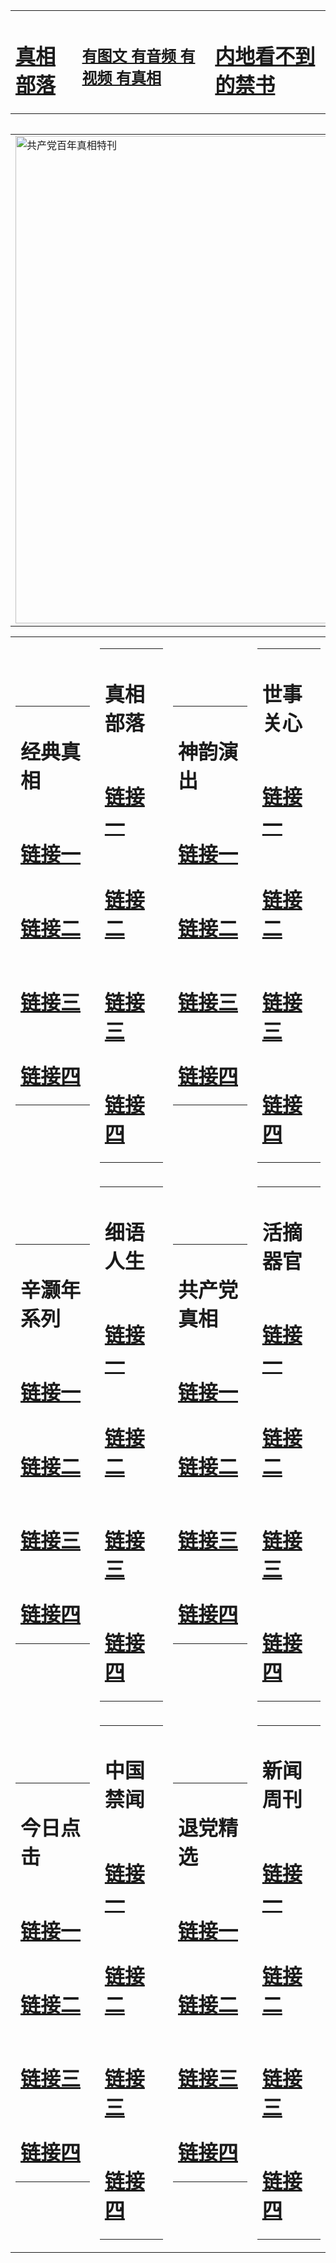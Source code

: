 <table><tr><td><H1><a href="http://t.cn/RXETxFk">真相部落</a></H1></td><td><H2><a href="http://t.cn/RXETiwo">有图文 有音频 有视频 有真相</a></H2><td><H1><a href="http://t.cn/RXETtjx"> 内地看不到的禁书</a></H1></td></table><table><table><tr><td><a href="http://t.cn/RXHgRnH"><img src="http://6991.h84.crownka.com/zx/bngcd/gcdbnzx.jpg" width="780"  border="0" alt="共产党百年真相特刊"></a></td></tr></table><table><tr><td><table><tr><td ><h1>经典真相</h1></td></tr><tr><td><h1>  <a href="http://t.cn/RXETxdV" target=_blank>链接一</a>  </h1></td></tr><tr><td><h1>  <a href="http://t.cn/RXHgmcj" target=_blank>链接二</a>  </h1></td></tr><tr><td><h1>  <a href="http://t.cn/RXETxdV" target=_blank>链接三</a>  </h1></td></tr><tr><td><h1>  <a href="http://po.st/ZvudP3" target=_blank>链接四</a>  </h1></td></tr></table></td><td><table><tr><td ><h1>真相部落</h1></td></tr><tr><td><h1>  <a href="http://t.cn/RXEYOTM" target=_blank>链接一</a>  </h1></td></tr><tr><td><h1>  <a href="http://t.cn/RXHgjCc" target=_blank>链接二</a>  </h1></td></tr><tr><td><h1>  <a href="http://po.st/aBolFx" target=_blank>链接三</a>  </h1></td></tr><tr><td><h1>  <a href="http://po.st/EOgWWc" target=_blank>链接四</a>  </h1></td></tr></table></td><td><table><tr><td ><h1>神韵演出</h1></td></tr><tr><td><h1>  <a href="http://t.cn/RXETivR" target=_blank>链接一</a>  </h1></td></tr><tr><td><h1>  <a href="http://t.cn/RXHg8iE" target=_blank>链接二</a>  </h1></td></tr><tr><td><h1>  <a href="http://po.st/fpONyz" target=_blank>链接三</a>  </h1></td></tr><tr><td><h1>  <a href="http://po.st/5crWaD" target=_blank>链接四</a>  </h1></td></tr></table></td><td><table><tr><td ><h1>世事关心</h1></td></tr><tr><td><h1>  <a href="http://t.cn/RXET6G2" target=_blank>链接一</a>  </h1></td></tr><tr><td><h1>  <a href="http://t.cn/RXHgurL" target=_blank>链接二</a>  </h1></td></tr><tr><td><h1>  <a href="http://t.cn/RXEY3ns" target=_blank>链接三</a>  </h1></td></tr><tr><td><h1>  <a href="http://po.st/epaFTt" target=_blank>链接四</a>  </h1></td></tr></table></td></tr><tr><td><table><tr><td ><h1>辛灏年系列</h1></td></tr><tr><td><h1>  <a href="http://t.cn/RXETtNw" target=_blank>链接一</a>  </h1></td></tr><tr><td><h1>  <a href="http://t.cn/RXET6rY" target=_blank>链接二</a>  </h1></td></tr><tr><td><h1>  <a href="http://po.st/5pZtdH" target=_blank>链接三</a>  </h1></td></tr><tr><td><h1>  <a href="http://t.cn/RXHgR7l" target=_blank>链接四</a>  </h1></td></tr></table></td><td><table><tr><td ><h1>细语人生</h1></td></tr><tr><td><h1>  <a href="http://t.cn/RXETXFE" target=_blank>链接一</a>  </h1></td></tr><tr><td><h1>  <a href="http://t.cn/RXETXFE" target=_blank>链接二</a>  </h1></td></tr><tr><td><h1>  <a href="http://po.st/om3RRP" target=_blank>链接三</a>  </h1></td></tr><tr><td><h1>  <a href="http://po.st/ylTdxS" target=_blank>链接四</a>  </h1></td></tr></table></td><td><table><tr><td ><h1>共产党真相</h1></td></tr><tr><td><h1>  <a href="http://t.cn/RXHgRnH" target=_blank>链接一</a>  </h1></td></tr><tr><td><h1>  <a href="http://t.cn/RXHgR1W" target=_blank>链接二</a>  </h1></td></tr><tr><td><h1>  <a href="http://t.cn/RXHg3sx" target=_blank>链接三</a>  </h1></td></tr><tr><td><h1>  <a href="http://t.cn/RXHgT5x" target=_blank>链接四</a>  </h1></td></tr></table></td><td><table><tr><td ><h1>活摘器官</h1></td></tr><tr><td><h1>  <a href="http://t.cn/RXHg1Jt" target=_blank>链接一</a>  </h1></td></tr><tr><td><h1>  <a href="http://t.cn/RXHgWZC" target=_blank>链接二</a>  </h1></td></tr><tr><td><h1>  <a href="http://po.st/JNAz34" target=_blank>链接三</a>  </h1></td></tr><tr><td><h1>  <a href="http://t.cn/RXET9ZQ" target=_blank>链接四</a>  </h1></td></tr></table></td></tr><tr><td><table><tr><td ><h1>今日点击</h1></td></tr><tr><td><h1>  <a href="http://t.cn/RXHgTki" target=_blank>链接一</a>  </h1></td></tr><tr><td><h1>  <a href="http://t.cn/RXEYeOJ" target=_blank>链接二</a>  </h1></td></tr><tr><td><h1>  <a href="http://t.cn/RXHge9V" target=_blank>链接三</a>  </h1></td></tr><tr><td><h1>  <a href="http://po.st/iJFtiF" target=_blank>链接四</a>  </h1></td></tr></table></td><td><table><tr><td ><h1>中国禁闻</h1></td></tr><tr><td><h1>  <a href="http://t.cn/RXET9mX" target=_blank>链接一</a>  </h1></td></tr><tr><td><h1>  <a href="http://t.cn/RXHgWeU" target=_blank>链接二</a>  </h1></td></tr><tr><td><h1>  <a href="http://po.st/qZeHWz" target=_blank>链接三</a>  </h1></td></tr><tr><td><h1>  <a href="http://po.st/52n7O1" target=_blank>链接四</a>  </h1></td></tr></table></td><td><table><tr><td ><h1>退党精选</h1></td></tr><tr><td><h1>  <a href="http://t.cn/RXHgnq0" target=_blank>链接一</a>  </h1></td></tr><tr><td><h1>  <a href="http://t.cn/RXHgB6b" target=_blank>链接二</a>  </h1></td></tr><tr><td><h1>  <a href="http://po.st/MNRG3j" target=_blank>链接三</a>  </h1></td></tr><tr><td><h1>  <a href="http://po.st/MNRG3j" target=_blank>链接四</a>  </h1></td></tr></table></td><td><table><tr><td ><h1>新闻周刊</h1></td></tr><tr><td><h1>  <a href="http://t.cn/RXHgBuJ" target=_blank>链接一</a>  </h1></td></tr><tr><td><h1>  <a href="http://t.cn/RXEY8BM" target=_blank>链接二</a>  </h1></td></tr><tr><td><h1>  <a href="http://t.cn/RXETNjt" target=_blank>链接三</a>  </h1></td></tr><tr><td><h1>  <a href="http://po.st/JUnnAv" target=_blank>链接四</a>  </h1></td></tr></table></td></tr></table>
